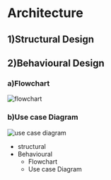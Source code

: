 # Architecture

## 1)Structural Design

## 2)Behavioural Design
### a)Flowchart
![flowchart](https://user-images.githubusercontent.com/46949702/152684681-f4894926-b3d5-40b2-ac2b-297645313f1a.png)

### b)Use case Diagram
![use case diagram](https://user-images.githubusercontent.com/46949702/152684207-1062d514-217e-4df2-b1f4-893374380720.png)


* structural
* Behavioural
    * Flowchart
    * Use case Diagram
